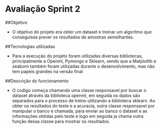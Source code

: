 # Avaliação Sprint 2

##Objetivo
 - O objetivo do projeto era obter um dataset e treinar um algoritmo que conseguisse prever os resultados de amostras semelhantes.

##Tecnologias utilizadas
 - Para a execução do projeto foram utilizadas diversas bibliotecas, principalmente a Openml, Pymongo e Sklearn, sendo que a Matplotlib e seaborn também foram utilizadas durante o desenvolvimento, mas não tem papeis grandes na versão final

##Descrição do funcionamento 
 - O codigo começa chamando uma classe responsavel por buscar o dataset através da biblioteca openml, em seguida os dados são separados para o processo de treino utilizando a biblioteca sklearn. Ao obter os resultados do teste e a acuracia, outra classe responsavel por manipular o banco é chamada, para enviar ao banco o dataset e as informações obtidas pelo teste e logo em seguida ja chama outra função dessa classe para mostrar os resultados.
